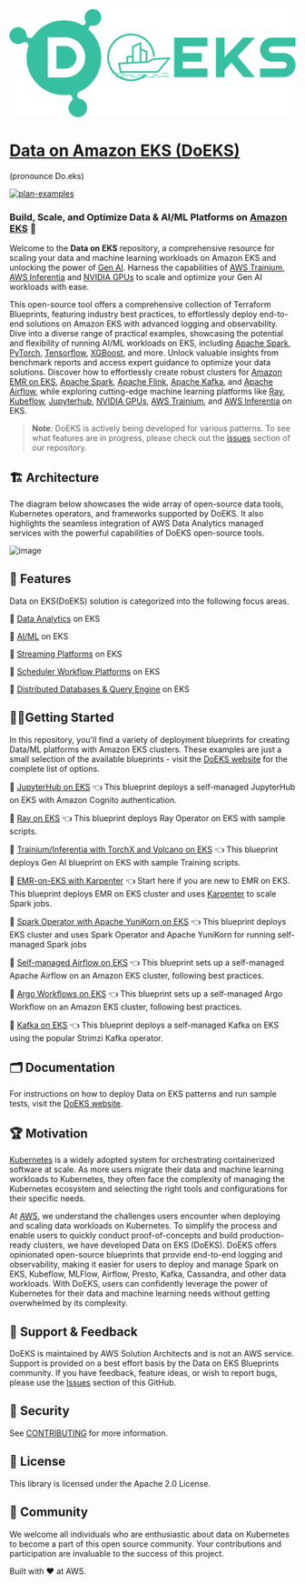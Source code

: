 ![Data on EKS](website/static/img/doeks-logo-green.png)
# [Data on Amazon EKS (DoEKS)](https://awslabs.github.io/data-on-eks/) 
(pronounce Do.eks)


[![plan-examples](https://github.com/awslabs/data-on-eks/actions/workflows/plan-examples.yml/badge.svg?branch=main)](https://github.com/awslabs/data-on-eks/actions/workflows/plan-examples.yml)

### Build, Scale, and Optimize Data & AI/ML Platforms on [Amazon EKS](https://aws.amazon.com/eks/) 🚀

Welcome to the **Data on EKS** repository, a comprehensive resource for scaling your data and machine learning workloads on Amazon EKS and unlocking the power of [Gen AI](https://aws.amazon.com/generative-ai/). Harness the capabilities of [AWS Trainium](https://aws.amazon.com/machine-learning/trainium/), [AWS Inferentia](https://aws.amazon.com/machine-learning/inferentia/) and [NVIDIA GPUs](https://aws.amazon.com/nvidia/) to scale and optimize your Gen AI workloads with ease.

This open-source tool offers a comprehensive collection of Terraform Blueprints, featuring industry best practices, to effortlessly deploy end-to-end solutions on Amazon EKS with advanced logging and observability. Dive into a diverse range of practical examples, showcasing the potential and flexibility of running AI/ML workloads on EKS, including [Apache Spark](https://spark.apache.org/), [PyTorch](https://pytorch.org/), [Tensorflow](https://www.tensorflow.org/), [XGBoost](https://xgboost.readthedocs.io/en/stable/), and more. Unlock valuable insights from benchmark reports and access expert guidance to optimize your data solutions. Discover how to effortlessly create robust clusters for [Amazon EMR on EKS](https://docs.aws.amazon.com/emr/latest/EMR-on-EKS-DevelopmentGuide/emr-eks.html), [Apache Spark](https://spark.apache.org/), [Apache Flink](https://flink.apache.org/), [Apache Kafka](https://kafka.apache.org/), and [Apache Airflow](https://airflow.apache.org/), while exploring cutting-edge machine learning platforms like [Ray](https://www.ray.io/), [Kubeflow](https://awslabs.github.io/kubeflow-manifests/), [Jupyterhub](https://jupyter.org/hub), [NVIDIA GPUs](https://aws.amazon.com/nvidia/), [AWS Trainium](https://aws.amazon.com/machine-learning/trainium/), and [AWS Inferentia](https://aws.amazon.com/machine-learning/inferentia/) on EKS.


> **Note**: DoEKS is actively being developed for various patterns. To see what features are in progress, please check out the [issues](https://github.com/awslabs/data-on-eks/issues) section of our repository.

## 🏗️ Architecture
The diagram below showcases the wide array of open-source data tools, Kubernetes operators, and frameworks supported by DoEKS. It also highlights the seamless integration of AWS Data Analytics managed services with the powerful capabilities of DoEKS open-source tools.

<img width="779" alt="image" src="https://user-images.githubusercontent.com/19464259/208900860-a7ccdaeb-158d-4767-baad-fbc76388bc09.png">


## 🌟 Features
Data on EKS(DoEKS) solution is categorized into the following focus areas.

🎯  [Data Analytics](https://awslabs.github.io/data-on-eks/docs/blueprints/data-analytics) on EKS

🎯  [AI/ML](https://awslabs.github.io/data-on-eks/docs/blueprints/ai-ml) on EKS

🎯  [Streaming Platforms](https://awslabs.github.io/data-on-eks/docs/blueprints/streaming-platforms) on EKS

🎯  [Scheduler Workflow Platforms](https://awslabs.github.io/data-on-eks/docs/blueprints/job-schedulers) on EKS

🎯  [Distributed Databases & Query Engine](https://awslabs.github.io/data-on-eks/docs/blueprints/distributed-databases) on EKS

## 🏃‍♀️Getting Started
In this repository, you'll find a variety of deployment blueprints for creating Data/ML platforms with Amazon EKS clusters. These examples are just a small selection of the available blueprints - visit the [DoEKS website](https://awslabs.github.io/data-on-eks/) for the complete list of options.

🚀 [JupyterHub on EKS](https://awslabs.github.io/data-on-eks/docs/blueprints/ai-ml/jupyterhub) 👈 This blueprint deploys a self-managed JupyterHub on EKS with Amazon Cognito authentication.

🚀 [Ray on EKS](https://awslabs.github.io/data-on-eks/docs/blueprints/ai-ml/ray) 👈 This blueprint deploys Ray Operator on EKS with sample scripts.

🚀 [Trainium/Inferentia with TorchX and Volcano on EKS](https://awslabs.github.io/data-on-eks/docs/blueprints/ai-ml/trainium) 👈 This blueprint deploys Gen AI blueprint on EKS with sample Training scripts.

🚀 [EMR-on-EKS with Karpenter](https://awslabs.github.io/data-on-eks/docs/blueprints/amazon-emr-on-eks/emr-eks-karpenter)  👈 Start here if you are new to EMR on EKS. This blueprint deploys EMR on EKS cluster and uses [Karpenter](https://karpenter.sh/) to scale Spark jobs.

🚀 [Spark Operator with Apache YuniKorn on EKS](https://awslabs.github.io/data-on-eks/docs/blueprints/data-analytics/spark-operator-yunikorn) 👈 This blueprint deploys EKS cluster and uses Spark Operator and Apache YuniKorn for running self-managed Spark jobs

🚀 [Self-managed Airflow on EKS](https://awslabs.github.io/data-on-eks/docs/blueprints/job-schedulers/self-managed-airflow) 👈 This blueprint sets up a self-managed Apache Airflow on an Amazon EKS cluster, following best practices.

🚀 [Argo Workflows on EKS](https://awslabs.github.io/data-on-eks/docs/blueprints/job-schedulers/argo-workflows-eks) 👈 This blueprint sets up a self-managed Argo Workflow on an Amazon EKS cluster, following best practices.

🚀 [Kafka on EKS](https://awslabs.github.io/data-on-eks/docs/blueprints/streaming-platforms/kafka) 👈 This blueprint deploys a self-managed Kafka on EKS using the popular Strimzi Kafka operator.



## 🗂️ Documentation
For instructions on how to deploy Data on EKS patterns and run sample tests, visit the [DoEKS website](https://awslabs.github.io/data-on-eks/).

## 🏆 Motivation
[Kubernetes](https://kubernetes.io/) is a widely adopted system for orchestrating containerized software at scale. As more users migrate their data and machine learning workloads to Kubernetes, they often face the complexity of managing the Kubernetes ecosystem and selecting the right tools and configurations for their specific needs.

At [AWS](https://aws.amazon.com/), we understand the challenges users encounter when deploying and scaling data workloads on Kubernetes. To simplify the process and enable users to quickly conduct proof-of-concepts and build production-ready clusters, we have developed Data on EKS (DoEKS). DoEKS offers opinionated open-source blueprints that provide end-to-end logging and observability, making it easier for users to deploy and manage Spark on EKS, Kubeflow, MLFlow, Airflow, Presto, Kafka, Cassandra, and other data workloads. With DoEKS, users can confidently leverage the power of Kubernetes for their data and machine learning needs without getting overwhelmed by its complexity.

## 🤝 Support & Feedback
DoEKS is maintained by AWS Solution Architects and is not an AWS service. Support is provided on a best effort basis by the Data on EKS Blueprints community. If you have feedback, feature ideas, or wish to report bugs, please use the [Issues](https://github.com/awslabs/data-on-eks/issues) section of this GitHub.

## 🔐 Security
See [CONTRIBUTING](CONTRIBUTING.md#security-issue-notifications) for more information.

## 💼 License
This library is licensed under the Apache 2.0 License.

## 🙌 Community
We welcome all individuals who are enthusiastic about data on Kubernetes to become a part of this open source community. Your contributions and participation are invaluable to the success of this project.

Built with ❤️ at AWS.
